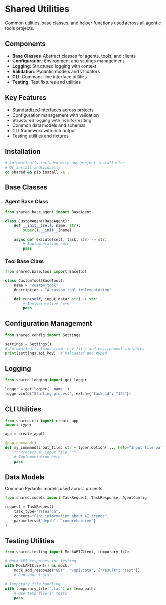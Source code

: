 # Shared Utilities

Common utilities, base classes, and helper functions used across all agentic tools projects.

## Components

- **Base Classes**: Abstract classes for agents, tools, and clients
- **Configuration**: Environment and settings management
- **Logging**: Structured logging with context
- **Validation**: Pydantic models and validators  
- **CLI**: Command-line interface utilities
- **Testing**: Test fixtures and utilities

## Key Features

- Standardized interfaces across projects
- Configuration management with validation
- Structured logging with rich formatting
- Common data models and schemas
- CLI framework with rich output
- Testing utilities and fixtures

## Installation

```bash
# Automatically included with any project installation
# Or install individually
cd shared && pip install -e .
```

## Base Classes

### Agent Base Class
```python
from shared.base.agent import BaseAgent

class CustomAgent(BaseAgent):
    def __init__(self, name: str):
        super().__init__(name)
    
    async def execute(self, task: str) -> str:
        # Implementation here
        pass
```

### Tool Base Class  
```python
from shared.base.tool import BaseTool

class CustomTool(BaseTool):
    name = "custom_tool"
    description = "A custom tool implementation"
    
    def run(self, input_data: str) -> str:
        # Implementation here
        pass
```

## Configuration Management

```python
from shared.config import Settings

settings = Settings()
# Automatically loads from .env files and environment variables
print(settings.api_key)  # Validated and typed
```

## Logging

```python
from shared.logging import get_logger

logger = get_logger(__name__)
logger.info("Starting process", extra={"task_id": "123"})
```

## CLI Utilities

```python
from shared.cli import create_app
import typer

app = create_app()

@app.command()
def my_command(input_file: str = typer.Option(..., help="Input file path")):
    """Process an input file."""
    # Implementation here
    pass
```

## Data Models

Common Pydantic models used across projects:

```python
from shared.models import TaskRequest, TaskResponse, AgentConfig

request = TaskRequest(
    task_type="research",
    content="Find information about AI trends",
    parameters={"depth": "comprehensive"}
)
```

## Testing Utilities

```python
from shared.testing import MockAPIClient, temporary_file

# Mock API responses for testing
with MockAPIClient() as mock:
    mock.add_response("GET", "/api/data", {"result": "test"})
    # Run your tests

# Temporary file handling
with temporary_file(".txt") as temp_path:
    # Use temp file in tests
    pass
```